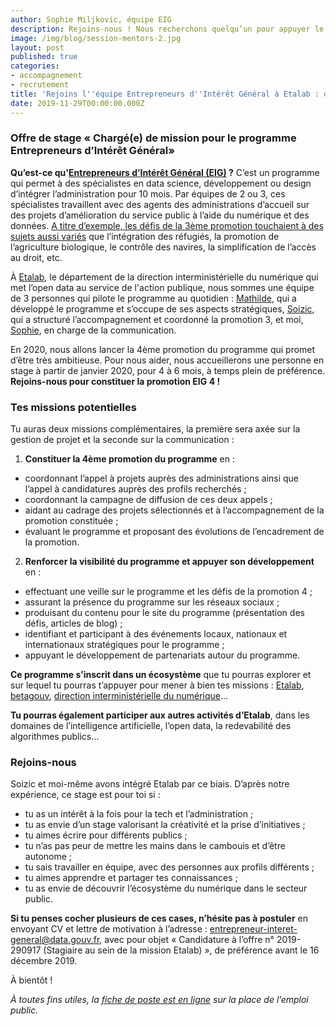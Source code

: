 ```yaml
---
author: Sophie Miljkovic, équipe EIG
description: Rejoins-nous ! Nous recherchons quelqu’un pour appuyer le pilotage du programme Entrepreneurs d’Intérêt Général, pour un stage à temps plein de 4 à 6 mois à partir de janvier 2020.
image: /img/blog/session-mentors-2.jpg
layout: post
published: true
categories:
- accompagnement
- recrutement
title: 'Rejoins l''équipe Entrepreneurs d''Intérêt Général à Etalab : offre de stage « Chargé(e) de mission pour le programme EIG »'
date: 2019-11-29T00:00:00.000Z
---
```


### Offre de stage « Chargé(e) de mission pour le programme Entrepreneurs d’Intérêt Général» 

**Qu’est-ce qu'[Entrepreneurs d’Intérêt Général (EIG)](https://entrepreneur-interet-general.etalab.gouv.fr/presentation.html) ?** C’est un programme qui permet à des spécialistes en data science, développement ou design d’intégrer l’administration pour 10 mois. Par équipes de 2 ou 3, ces spécialistes travaillent avec des agents des administrations d’accueil sur des projets d’amélioration du service public à l’aide du numérique et des données. [A titre d’exemple, les défis de la 3ème promotion touchaient à des sujets aussi variés](https://entrepreneur-interet-general.etalab.gouv.fr/defis.html) que l’intégration des réfugiés, la promotion de l’agriculture biologique, le contrôle des navires, la simplification de l’accès au droit, etc. 

À [Etalab](https://etalab.gouv.fr/), le département de la direction interministérielle du numérique qui met l’open data au service de l'action publique, nous sommes une équipe de 3 personnes qui pilote le programme au quotidien : [Mathilde](https://entrepreneur-interet-general.etalab.gouv.fr/communaute/2018/mathilde-bras.html), qui a développé le programme et s’occupe de ses aspects stratégiques, [Soizic](https://entrepreneur-interet-general.etalab.gouv.fr/communaute/2018/soizic-penicaud.html), qui a structuré l’accompagnement et coordonné la promotion 3, et moi, [Sophie](https://entrepreneur-interet-general.etalab.gouv.fr/communaute/2018/sophie-miljkovic.html), en charge de la communication. 

En 2020, nous allons lancer la 4ème promotion du programme qui promet d’être très ambitieuse. Pour nous aider, nous accueillerons une personne en stage à partir de janvier 2020, pour 4 à 6 mois, à temps plein de préférence. 
**Rejoins-nous pour constituer la promotion EIG 4 !**

### Tes missions potentielles	

Tu auras deux missions complémentaires, la première sera axée sur la gestion de projet et la seconde sur la communication : 

1.	**Constituer la 4ème promotion du programme** en : 
*	coordonnant l’appel à projets auprès des administrations ainsi que l’appel à candidatures auprès des profils recherchés ;
*	coordonnant la campagne de diffusion de ces deux appels ;
*	aidant au cadrage des projets sélectionnés et à l’accompagnement de la promotion constituée ;
*	évaluant le programme et proposant des évolutions de l’encadrement de la promotion.

2.	**Renforcer la visibilité du programme et appuyer son développement** en : 
*	effectuant une veille sur le programme et les défis de la promotion 4 ;
*	assurant la présence du programme sur les réseaux sociaux ;
*	produisant du contenu pour le site du programme (présentation des défis, articles de blog) ;
*	identifiant et participant à des événements locaux, nationaux et internationaux stratégiques pour le programme ;
*	appuyant le développement de partenariats autour du programme.

**Ce programme s’inscrit dans un écosystème** que tu pourras explorer et sur lequel tu pourras t’appuyer pour mener à bien tes missions : [Etalab](https://www.etalab.gouv.fr/), [betagouv](https://beta.gouv.fr/), [direction interministérielle du numérique](https://www.numerique.gouv.fr/)…

**Tu pourras également participer aux autres activités d’Etalab**, dans les domaines de l’intelligence artificielle, l’open data, la redevabilité des algorithmes publics…

### Rejoins-nous

Soizic et moi-même avons intégré Etalab par ce biais. D’après notre expérience, ce stage est pour toi si :
*	tu as un intérêt à la fois pour la tech et l’administration ;
*	tu as envie d’un stage valorisant la créativité et la prise d’initiatives ;
*	tu aimes écrire pour différents publics ;
*	tu n’as pas peur de mettre les mains dans le cambouis et d’être autonome ;
*	tu sais travailler en équipe, avec des personnes aux profils différents ;
*	tu aimes apprendre et partager tes connaissances ;
*	tu as envie de découvrir l’écosystème du numérique dans le secteur public.

**Si tu penses cocher plusieurs de ces cases, n’hésite pas à postuler** en envoyant CV et lettre de motivation à l’adresse : [entrepreneur-interet-general@data.gouv.fr](mailto:entrepreneur-interet-general@data.gouv.fr), avec pour objet « Candidature à l’offre n° 2019-290917 (Stagiaire au sein de la mission Etalab) », de préférence avant le 16 décembre 2019.

À bientôt !

_À toutes fins utiles, la [fiche de poste est en ligne](https://www.place-emploi-public.gouv.fr/offre-emploi/stagiaire--chargee-de-mission-programme-entrepreneurs-d-interet-general--reference-2019-290917) sur la place de l’emploi public._



